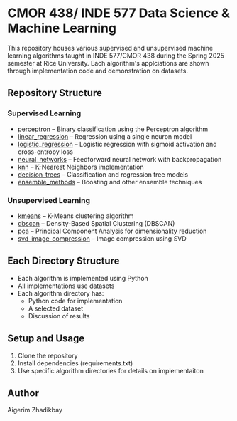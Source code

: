 # CMOR 438/ INDE 577 Data Science & Machine Learning

This repository houses various supervised and unsupervised machine learning algorithms taught in INDE 577/CMOR 438 during the Spring 2025 semester at Rice University. Each algorithm's applciations are shown through implementation code and demonstration on datasets.

## Repository Structure

### Supervised Learning

- [perceptron](./Supervised_Learning/perceptron) – Binary classification using the Perceptron algorithm
- [linear_regression](./Supervised_Learning/linear_regression) – Regression using a single neuron model
- [logistic_regression](./Supervised_Learning/logistic_regression) – Logistic regression with sigmoid activation and cross-entropy loss
- [neural_networks](./Supervised_Learning/neural_networks) – Feedforward neural network with backpropagation
- [knn](./Supervised_Learning/k_nearest_neighbors) – K-Nearest Neighbors implementation
- [decision_trees](./Supervised_Learning/decision_trees) – Classification and regression tree models
- [ensemble_methods](./Supervised_Learning/ensem) – Boosting and other ensemble techniques

### Unsupervised Learning

- [kmeans](./Unsupervised_Learning/k_means_clustering) – K-Means clustering algorithm
- [dbscan](./Unsupervised_Learning/dbscan) – Density-Based Spatial Clustering (DBSCAN)
- [pca](./Unsupervised_Learning/principal_component_analysis) – Principal Component Analysis for dimensionality reduction
- [svd_image_compression](./Unsupervised_Learning/svd_image_compression) – Image compression using SVD


## Each Directory Structure
- Each algorithm is implemented using Python
- All implementations use datasets 
- Each algorithm directory has:
  - Python code for implementation
  - A selected dataset
  - Discussion of results

## Setup and Usage
1. Clone the repository
2. Install dependencies (requirements.txt)
3. Use specific algorithm directories for details on implementaiton

## Author
Aigerim Zhadikbay